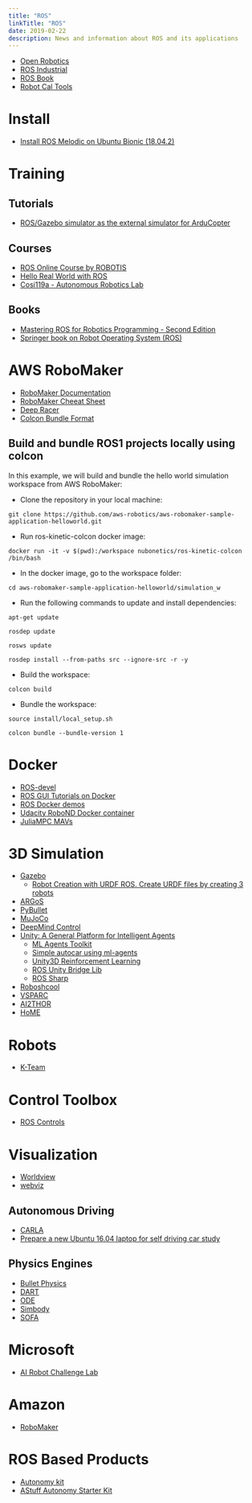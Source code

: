 ```yaml
---
title: "ROS"
linkTitle: "ROS"
date: 2019-02-22
description: News and information about ROS and its applications
---
```


- [Open Robotics](https://www.openrobotics.org/)
- [ROS Industrial](https://rosindustrial.org/)
- [ROS Book](https://ros-books.blogspot.com/)
- [Robot Cal Tools](https://github.com/Jmeyer1292/robot_cal_tools)

# Install 

* [Install ROS Melodic on Ubuntu Bionic (18.04.2)](http://wiki.ros.org/melodic/Installation/Ubuntu)

# Training
## Tutorials

* [ROS/Gazebo simulator as the external simulator for ArduCopter](http://docs.erlerobotics.com/simulation/intro)

## Courses

* [ROS Online Course by ROBOTIS](https://www.youtube.com/playlist?list=PLRG6WP3c31_U7TFGduEIJWVtkOw6AJjFf)
* [Hello Real World with ROS](https://online-learning.tudelft.nl/courses/hello-real-world-with-ros-robot-operating-systems/)
* [Cosi119a - Autonomous Robotics Lab](http://campusrover.org.s3-website-us-west-2.amazonaws.com/)

## Books

* [Mastering ROS for Robotics Programming - Second Edition](https://subscription.packtpub.com/book/hardware_and_creative/9781788478953)
* [Springer book on Robot Operating System (ROS)](http://www.riotu-lab.org/rosbook/)

# AWS RoboMaker

* [RoboMaker Documentation](https://docs.aws.amazon.com/robomaker/latest/dg/what-is-robomaker.html)
* [RoboMaker Cheeat Sheet](https://www.techrepublic.com/article/aws-robomaker-a-cheat-sheet/)
* [Deep Racer](https://github.com/aws-robotics/aws-robomaker-sample-application-deepracer)
* [Colcon Bundle Format](https://github.com/colcon/colcon-bundle/blob/master/BUNDLE_FORMAT.md)

## Build and bundle ROS1 projects locally using colcon

In this example, we will build and bundle the hello world simulation workspace from AWS RoboMaker:

* Clone the repository in your local machine: 

`git clone https://github.com/aws-robotics/aws-robomaker-sample-application-helloworld.git`

* Run ros-kinetic-colcon docker image: 

`docker run -it -v $(pwd):/workspace nubonetics/ros-kinetic-colcon /bin/bash`

* In the docker image, go to the workspace folder: 

`cd aws-robomaker-sample-application-helloworld/simulation_w`

* Run the following commands to update and install dependencies:

`apt-get update`

`rosdep update`

`rosws update`

`rosdep install --from-paths src --ignore-src -r -y`

* Build the workspace:

`colcon build`

* Bundle the workspace:

`source install/local_setup.sh`

`colcon bundle --bundle-version 1`

# Docker

* [ROS-devel](https://github.com/Alabate/ros-devel)
* [ROS GUI Tutorials on Docker](http://wiki.ros.org/docker/Tutorials/GUI)
* [ROS Docker demos](https://github.com/ruffsl/ros_docker_demos)
* [Udacity RoboND Docker container](https://github.com/bpinaya/robond-docker)
* [JuliaMPC MAVs](https://github.com/JuliaMPC/MAVs)

# 3D Simulation

* [Gazebo](http://gazebosim.org/)
    * [Robot Creation with URDF ROS. Create URDF files by creating 3 robots](https://www.youtube.com/watch?v=UUwHK5ONTAQ)
* [ARGoS](https://www.argos-sim.info/)
* [PyBullet](https://pybullet.org/wordpress/)
* [MuJoCo](http://www.mujoco.org/)
* [DeepMind Control](https://github.com/deepmind/dm_control)
* [Unity: A General Platform for Intelligent Agents](https://www.groundai.com/project/unity-a-general-platform-for-intelligent-agents/)
  * [ML Agents Toolkit](https://blogs.unity3d.com/2018/09/11/ml-agents-toolkit-v0-5-new-resources-for-ai-researchers-available-now/?_ga=2.251804239.73933905.1544840054-2131074049.1544840054)
  * [Simple autocar using ml-agents](https://connect.unity.com/p/autonomous-car?_ga=2.181596513.73933905.1544840054-2131074049.1544840054)
  * [Unity3D Reinforcement Learning](https://github.com/kwea123/RL)
  * [ROS Unity Bridge Lib](https://github.com/MathiasCiarlo/ROSBridgeLib)
  * [ROS Sharp](https://github.com/siemens/ros-sharp)
* [Roboshcool](https://github.com/openai/roboschool)
* [VSPARC](http://www.vsparc.org)
* [AI2THOR](http://ai2thor.allenai.org/)
* [HoME](https://github.com/HoME-Platform/home-platform)

# Robots

* [K-Team](http://www.k-team.com/)

# Control Toolbox

* [ROS Controls](https://github.com/ros-controls)

# Visualization

* [Worldview](https://medium.com/cruise/introducing-worldview-749aaf98112d)
* [webviz](https://github.com/cruise-automation/webviz)

## Autonomous Driving
- [CARLA](http://carla.org/)
- [Prepare a new Ubuntu 16.04 laptop for self driving car study](http://robotcanwrite.com/2017/07/01/to-prepare-a-new-ubuntu-16-04-laptop-for-self-driving-car-study/)

## Physics Engines
- [Bullet Physics](https://github.com/bulletphysics/bullet3)
- [DART](https://dartsim.github.io)
- [ODE](https://www.ode.org/)
- [Simbody](https://simtk.org/projects/simbody/)
- [SOFA](https://www.sofa-framework.org/applications/gallery/sofa-as-unity3d-physics-engine/)

# Microsoft
- [AI Robot Challenge Lab](https://github.com/Microsoft/AI-Robot-Challenge-Lab)

# Amazon
- [RoboMaker](https://aws.amazon.com/robomaker/)

# ROS Based Products

* [Autonomy kit](https://www.clearpathrobotics.com/autonomy-research-kit/)
* [AStuff Autonomy Starter Kit](https://autonomoustuff.com/product/autonomy-starter-kit/)
